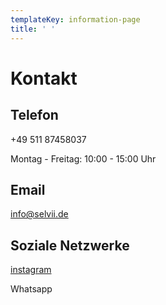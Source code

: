 ```yaml
---
templateKey: information-page
title: ' '
---
```

# Kontakt

## Telefon

+49 511 87458037

Montag - Freitag: 10:00 - 15:00 Uhr

## Email

info@selvii.de

## Soziale Netzwerke

[instagram](https://www.instagram.com/selviiofficial/)

Whatsapp
